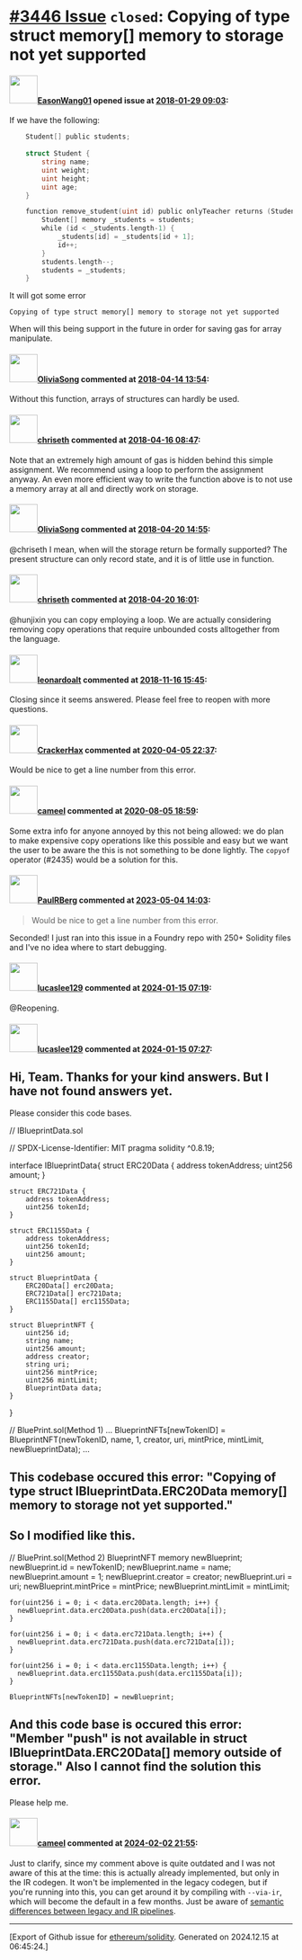 # [\#3446 Issue](https://github.com/ethereum/solidity/issues/3446) `closed`: Copying of type struct memory[] memory to storage not yet supported

#### <img src="https://avatars.githubusercontent.com/u/11001914?u=c1717ea36c0da639ac9a532ab3cd901947239e8c&v=4" width="50">[EasonWang01](https://github.com/EasonWang01) opened issue at [2018-01-29 09:03](https://github.com/ethereum/solidity/issues/3446):

If we have the following:
```go
    Student[] public students;
    
    struct Student {
        string name;
        uint weight;
        uint height;
        uint age;
    }

    function remove_student(uint id) public onlyTeacher returns (Student[] ) {
        Student[] memory _students = students;
        while (id < _students.length-1) {
            _students[id] = _students[id + 1];
            id++;
        }
        students.length--;
        students = _students;
    }

```
It will got some error

`Copying of type struct memory[] memory to storage not yet supported`

When will this being support in the future in order for saving gas for array manipulate.

#### <img src="https://avatars.githubusercontent.com/u/13759392?u=0e835a754dabfdb76af2d89323da618b292017a4&v=4" width="50">[OliviaSong](https://github.com/OliviaSong) commented at [2018-04-14 13:54](https://github.com/ethereum/solidity/issues/3446#issuecomment-381330820):

Without this function, arrays of structures can hardly be used.

#### <img src="https://avatars.githubusercontent.com/u/9073706?v=4" width="50">[chriseth](https://github.com/chriseth) commented at [2018-04-16 08:47](https://github.com/ethereum/solidity/issues/3446#issuecomment-381525802):

Note that an extremely high amount of gas is hidden behind this simple assignment. We recommend using a loop to perform the assignment anyway. An even more efficient way to write the function above is to not use a memory array at all and directly work on storage.

#### <img src="https://avatars.githubusercontent.com/u/13759392?u=0e835a754dabfdb76af2d89323da618b292017a4&v=4" width="50">[OliviaSong](https://github.com/OliviaSong) commented at [2018-04-20 14:55](https://github.com/ethereum/solidity/issues/3446#issuecomment-383123010):

@chriseth 
I mean, when will the storage  return be formally supported?
The present structure can only record state, and it is of little use in function.

#### <img src="https://avatars.githubusercontent.com/u/9073706?v=4" width="50">[chriseth](https://github.com/chriseth) commented at [2018-04-20 16:01](https://github.com/ethereum/solidity/issues/3446#issuecomment-383142784):

@hunjixin you can copy employing a loop. We are actually considering removing copy operations that require unbounded costs alltogether from the language.

#### <img src="https://avatars.githubusercontent.com/u/504195?u=ce2facd14af9fd474ebff49f0d44891f56f7500f&v=4" width="50">[leonardoalt](https://github.com/leonardoalt) commented at [2018-11-16 15:45](https://github.com/ethereum/solidity/issues/3446#issuecomment-439434566):

Closing since it seems answered. Please feel free to reopen with more questions.

#### <img src="https://avatars.githubusercontent.com/u/6037535?u=9841747a5327c7264326dd615b41cde3952a518e&v=4" width="50">[CrackerHax](https://github.com/CrackerHax) commented at [2020-04-05 22:37](https://github.com/ethereum/solidity/issues/3446#issuecomment-609496324):

Would be nice to get a line number from this error.

#### <img src="https://avatars.githubusercontent.com/u/137030?v=4" width="50">[cameel](https://github.com/cameel) commented at [2020-08-05 18:59](https://github.com/ethereum/solidity/issues/3446#issuecomment-669407870):

Some extra info for anyone annoyed by this not being allowed: we do plan to make expensive copy operations like this possible and easy but we want the user to be aware the this is not something to be done lightly. The `copyof` operator (#2435) would be a solution for this.

#### <img src="https://avatars.githubusercontent.com/u/8782666?u=c4845dac7782a38ab29abd9d777d64478bc3af9b&v=4" width="50">[PaulRBerg](https://github.com/PaulRBerg) commented at [2023-05-04 14:03](https://github.com/ethereum/solidity/issues/3446#issuecomment-1534842172):

> Would be nice to get a line number from this error.

Seconded! I just ran into this issue in a Foundry repo with 250+ Solidity files and I've no idea where to start debugging.

#### <img src="https://avatars.githubusercontent.com/u/133494886?u=306a235dd27794a803cd7c5c5d1726154fb273b2&v=4" width="50">[lucaslee129](https://github.com/lucaslee129) commented at [2024-01-15 07:19](https://github.com/ethereum/solidity/issues/3446#issuecomment-1891451415):

@Reopening.

#### <img src="https://avatars.githubusercontent.com/u/133494886?u=306a235dd27794a803cd7c5c5d1726154fb273b2&v=4" width="50">[lucaslee129](https://github.com/lucaslee129) commented at [2024-01-15 07:27](https://github.com/ethereum/solidity/issues/3446#issuecomment-1891459954):

## Hi, Team. Thanks for your kind answers. But I have not found answers yet.
Please consider this code bases.

// IBlueprintData.sol

// SPDX-License-Identifier: MIT
pragma solidity ^0.8.19;

interface IBlueprintData{
    struct ERC20Data {
        address tokenAddress;
        uint256 amount;
    }

    struct ERC721Data {
        address tokenAddress;
        uint256 tokenId;
    }

    struct ERC1155Data {
        address tokenAddress;
        uint256 tokenId;
        uint256 amount;
    }

    struct BlueprintData {
        ERC20Data[] erc20Data;
        ERC721Data[] erc721Data;
        ERC1155Data[] erc1155Data;
    }

    struct BlueprintNFT {
        uint256 id;
        string name;
        uint256 amount;
        address creator;
        string uri;
        uint256 mintPrice;
        uint256 mintLimit;
        BlueprintData data;
    }
}

// BluePrint.sol(Method 1)
...
    BlueprintNFTs[newTokenID] = BlueprintNFT(newTokenID, name, 1, creator, uri, mintPrice, mintLimit, newBlueprintData);
...

## This codebase occured this error: "Copying of type struct IBlueprintData.ERC20Data memory[] memory to storage not yet supported."

## So I modified like this.

// BluePrint.sol(Method 2)
BlueprintNFT memory newBlueprint;
    newBlueprint.id = newTokenID;
    newBlueprint.name = name;
    newBlueprint.amount = 1;
    newBlueprint.creator = creator;
    newBlueprint.uri = uri;
    newBlueprint.mintPrice = mintPrice;
    newBlueprint.mintLimit = mintLimit;

    for(uint256 i = 0; i < data.erc20Data.length; i++) {
      newBlueprint.data.erc20Data.push(data.erc20Data[i]);
    }

    for(uint256 i = 0; i < data.erc721Data.length; i++) {
      newBlueprint.data.erc721Data.push(data.erc721Data[i]);
    }

    for(uint256 i = 0; i < data.erc1155Data.length; i++) {
      newBlueprint.data.erc1155Data.push(data.erc1155Data[i]);
    }

    BlueprintNFTs[newTokenID] = newBlueprint;
    
##    And this code base is occured this error:  "Member "push" is not available in struct IBlueprintData.ERC20Data[] memory outside of storage." Also I cannot find the solution this error.

Please help me.

#### <img src="https://avatars.githubusercontent.com/u/137030?v=4" width="50">[cameel](https://github.com/cameel) commented at [2024-02-02 21:55](https://github.com/ethereum/solidity/issues/3446#issuecomment-1924761902):

Just to clarify, since my comment above is quite outdated and I was not aware of this at the time: this is actually already implemented, but only in the IR codegen. It won't be implemented in the legacy codegen, but if you're running into this, you can get around it by compiling with `--via-ir`, which will become the default in a few months. Just be aware of [semantic differences between legacy and IR pipelines](https://docs.soliditylang.org/en/latest/ir-breaking-changes.html).


-------------------------------------------------------------------------------



[Export of Github issue for [ethereum/solidity](https://github.com/ethereum/solidity). Generated on 2024.12.15 at 06:45:24.]
